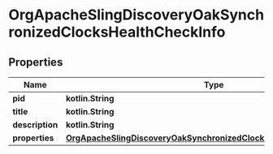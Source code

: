 
# OrgApacheSlingDiscoveryOakSynchronizedClocksHealthCheckInfo

## Properties
Name | Type | Description | Notes
------------ | ------------- | ------------- | -------------
**pid** | **kotlin.String** |  |  [optional]
**title** | **kotlin.String** |  |  [optional]
**description** | **kotlin.String** |  |  [optional]
**properties** | [**OrgApacheSlingDiscoveryOakSynchronizedClocksHealthCheckProperties**](OrgApacheSlingDiscoveryOakSynchronizedClocksHealthCheckProperties.md) |  |  [optional]



